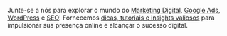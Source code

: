 Junte-se a nós para explorar o mundo do [Marketing Digital](https://w3press.com.br/marketing-digital/), [Google Ads](https://w3press.com.br/marketing-digital/google-ads/), [WordPress](https://w3press.com.br/web/wordpress/) e [SEO](https://w3press.com.br/marketing-digital/seo)! Fornecemos [dicas, tutoriais e insights valiosos](https://w3press.com.br/) para impulsionar sua presença online e alcançar o sucesso digital.

<!--
**w3press/W3PRESS** is a ✨ _special_ ✨ repository because its `README.md` (this file) appears on your GitHub profile.

Here are some ideas to get you started:

- 🔭 I’m currently working on ...
- 🌱 I’m currently learning ...
- 👯 I’m looking to collaborate on ...
- 🤔 I’m looking for help with ...
- 💬 Ask me about ...
- 📫 How to reach me: ...
- 😄 Pronouns: ...
- ⚡ Fun fact: ...
-->
